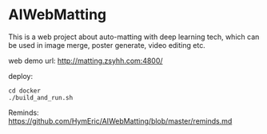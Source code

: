 # AIWebMatting
This is a web project about auto-matting with deep learning tech, which can be used in image merge, poster generate, video editing etc.

web demo url:
http://matting.zsyhh.com:4800/

deploy:
```
cd docker
./build_and_run.sh
```

Reminds:
https://github.com/HymEric/AIWebMatting/blob/master/reminds.md
